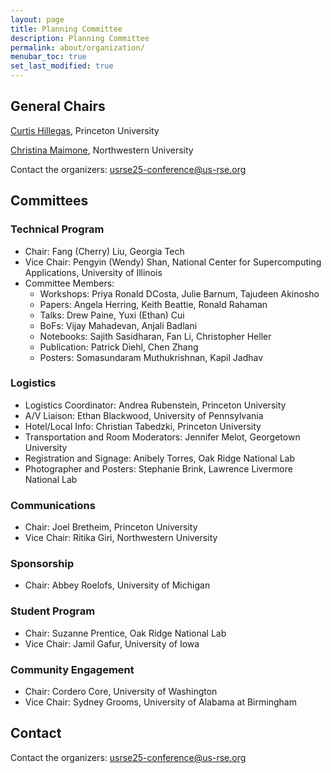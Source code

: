 ```yaml
---
layout: page
title: Planning Committee
description: Planning Committee
permalink: about/organization/
menubar_toc: true
set_last_modified: true
---
```



## General Chairs

[Curtis Hillegas](https://researchcomputing.princeton.edu/about/people-directory/curtis-hillegas), Princeton University

[Christina Maimone](https://www.it.northwestern.edu/departments/it-services-support/research/staff/maimone.html), Northwestern University

Contact the organizers: [usrse25-conference@us-rse.org](mailto:usrse25-conference@us-rse.org)


## Committees

### Technical Program

* Chair: Fang (Cherry) Liu, Georgia Tech
* Vice Chair: Pengyin (Wendy) Shan, National Center for Supercomputing Applications, University of Illinois
* Committee Members: 
  * Workshops: Priya Ronald DCosta, Julie Barnum, Tajudeen Akinosho
  * Papers: Angela Herring, Keith Beattie, Ronald Rahaman
  * Talks: Drew Paine, Yuxi (Ethan) Cui
  * BoFs: Vijay Mahadevan, Anjali Badlani
  * Notebooks: Sajith Sasidharan, Fan Li, Christopher Heller
  * Publication: Patrick Diehl, Chen Zhang
  * Posters: Somasundaram Muthukrishnan, Kapil Jadhav

### Logistics

* Logistics Coordinator: Andrea Rubenstein, Princeton University
* A/V Liaison: Ethan Blackwood, University of Pennsylvania
* Hotel/Local Info:	Christian Tabedzki, Princeton University
* Transportation and Room Moderators: Jennifer Melot, Georgetown University
* Registration and Signage: Anibely Torres, Oak Ridge National Lab
* Photographer and Posters: Stephanie Brink, Lawrence Livermore National Lab

### Communications

* Chair: Joel Bretheim, Princeton University
* Vice Chair: Ritika Giri, Northwestern University

### Sponsorship

* Chair: Abbey Roelofs, University of Michigan

### Student Program

* Chair: Suzanne Prentice, Oak Ridge National Lab
* Vice Chair: Jamil Gafur, University of Iowa

### Community Engagement

* Chair: Cordero Core, University of Washington
* Vice Chair: Sydney Grooms, University of Alabama at Birmingham



## Contact

Contact the organizers: [usrse25-conference@us-rse.org](mailto:usrse25-conference@us-rse.org)
